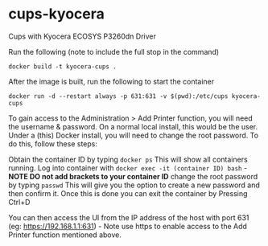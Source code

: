 # cups-kyocera
Cups with Kyocera ECOSYS P3260dn Driver

Run the following (note to include the full stop in the command)

```docker build -t kyocera-cups .```

After the image is built, run the following to start the container

```docker run -d --restart always -p 631:631 -v $(pwd):/etc/cups kyocera-cups```

To gain access to the Administration > Add Printer function, you will need the username & password. On a normal local install, this would be the user. Under a (this) Docker install, you will need to change the root password. To do this, follow these steps:

Obtain the container ID by typing ```docker ps``` This will show all containers running.
Log into container with ```docker exec -it (container ID) bash``` - <b>**NOTE** DO not add brackets to your container ID</b>
change the root password by typing ```passwd``` This will give you the option to create a new password and then confirm it.
Once this is done you can exit the container by Pressing Ctrl+D

You can then access the UI from the IP address of the host with port 631 (eg: https://192.168.1.1:631) - Note use https to enable access to the Add Printer function mentioned above.
